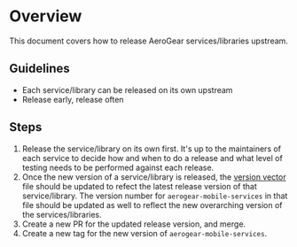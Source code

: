 # Overview

This document covers how to release AeroGear services/libraries upstream.

## Guidelines

* Each service/library can be released on its own upstream
* Release early, release often

## Steps

1. Release the service/library on its own first. It's up to the maintainers of each service to decide how and when to do a release and what level of testing needs to be performed against each release.
2. Once the new version of a service/library is released, the [version vector](./versions.yml) file should be updated to refect the latest release version of that service/library. The version number for `aerogear-mobile-services` in that file should be updated as well to reflect the new overarching version of the services/libraries.
3. Create a new PR for the updated release version, and merge.
4. Create a new tag for the new version of `aerogear-mobile-services`.
